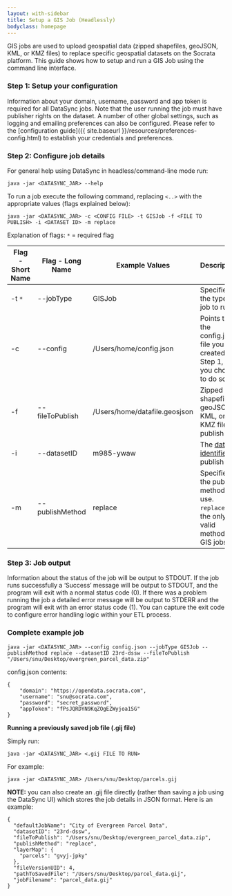 ```yaml
---
layout: with-sidebar
title: Setup a GIS Job (Headlessly)
bodyclass: homepage
---
```


GIS jobs are used to upload geospatial data (zipped shapefiles, geoJSON, KML, or KMZ files) to replace specific geospatial datasets on the Socrata platform. This guide shows how to setup and run a GIS Job using the command line interface.

### Step 1: Setup your configuration
Information about your domain, username, password and app token is required for all DataSync jobs.  Note that the user running the job must have publisher rights on the dataset. A number of other global settings, such as logging and emailing preferences can also be configured.  Please refer to the [configuration guide]({{ site.baseurl }}/resources/preferences-config.html) to establish your credentials and preferences.

### Step 2: Configure job details
For general help using DataSync in headless/command-line mode run:

    java -jar <DATASYNC_JAR> --help


To run a job execute the following command, replacing `<..>` with the appropriate values (flags explained below):

    java -jar <DATASYNC_JAR> -c <CONFIG FILE> -t GISJob -f <FILE TO PUBLISH> -i <DATASET ID> -m replace


Explanation of flags:
`*` = required flag

<table>
  <thead>
    <tr>
      <th>Flag - Short Name</th>
      <th>Flag - Long Name</th>
      <th>Example Values</th>
      <th>Description</th>
    </tr>
  </thead>
  <tbody>
    <tr>
      <td style='text-align: left;'>-t <code>*</code></td>
      <td style='text-align: left;'>--jobType</td>
      <td style='text-align: left;'>GISJob</td>
      <td style='text-align: left;'>Specifies the type of job to run.</td>
    </tr>
    <tr>
      <td style='text-align: left;'>-c</td>
      <td style='text-align: left;'>--config</td>
      <td style='text-align: left;'>/Users/home/config.json</td>
      <td style='text-align: left;'>Points to the config.json file you created in Step 1, if you chose to do so.</td>
    </tr>
    <tr>
      <td style='text-align: left;'>-f</td>
      <td style='text-align: left;'>--fileToPublish</td>
      <td style='text-align: left;'>/Users/home/datafile.geosjson</td>
      <td style='text-align: left;'>Zipped shapefile, geoJSON, KML, or KMZ file to publish</td>
    </tr>
    <tr>
      <td style='text-align: left;'>-i</td>
      <td style='text-align: left;'>--datasetID</td>
      <td style='text-align: left;'>m985-ywaw</td>
      <td style='text-align: left;'>The <a href='http://socrata.github.io/datasync/resources/fac-common-problems.html#what-is-the-id-of-my-dataset'>dataset identifier</a> to publish to.</td>
    </tr>
    <tr>
      <td style='text-align: left;'>-m</td>
      <td style='text-align: left;'>--publishMethod</td>
      <td style='text-align: left;'>replace</td>
      <td style='text-align: left;'>Specifies the publish method to use. <code>replace</code> is the only valid method for GIS jobs.</td>
    </tr>
  </tbody>
</table>


### Step 3: Job output

Information about the status of the job will be output to STDOUT. If the job runs successfully a ‘Success’ message will be output to STDOUT, and the program will exit with a normal status code (0). If there was a problem running the job a detailed error message will be output to STDERR and the program will exit with an error status code (1). You can capture the exit code to configure error handling logic within your ETL process.

### Complete example job

    java -jar <DATASYNC_JAR> --config config.json --jobType GISJob --publishMethod replace --datasetID 23rd-dssw --fileToPublish "/Users/snu/Desktop/evergreen_parcel_data.zip"

config.json contents:

    {
        "domain": "https://opendata.socrata.com",
        "username": "snu@socrata.com",
        "password": "secret_password",
        "appToken": "fPsJQRDYN9KqZOgEZWyjoa1SG"
    }


**Running a previously saved job file (.gij file)**

Simply run:

    java -jar <DATASYNC_JAR> <.gij FILE TO RUN>

For example:

    java -jar <DATASYNC_JAR> /Users/snu/Desktop/parcels.gij


**NOTE:** you can also create an .gij file directly (rather than saving a job using the DataSync UI) which stores the job details in JSON format. Here is an example:

    {
      "defaultJobName": "City of Evergreen Parcel Data",
      "datasetID": "23rd-dssw",
      "fileToPublish": "/Users/snu/Desktop/evergreen_parcel_data.zip",
      "publishMethod": "replace",
      "layerMap": {
        "parcels": "gvyj-jpky"
      },
      "fileVersionUID": 4,
      "pathToSavedFile": "/Users/snu/Desktop/parcel_data.gij",
      "jobFilename": "parcel_data.gij"
    }
